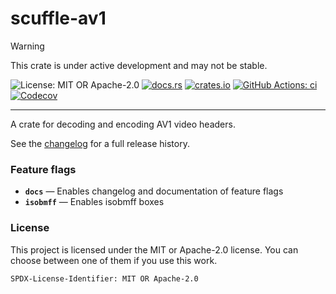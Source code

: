 <!-- cargo-sync-rdme title [[ -->
# scuffle-av1
<!-- cargo-sync-rdme ]] -->

> [!WARNING]  
> This crate is under active development and may not be stable.

<!-- cargo-sync-rdme badge [[ -->
![License: MIT OR Apache-2.0](https://img.shields.io/crates/l/scuffle-av1.svg?style=flat-square)
[![docs.rs](https://img.shields.io/docsrs/scuffle-av1.svg?logo=docs.rs&style=flat-square)](https://docs.rs/scuffle-av1)
[![crates.io](https://img.shields.io/crates/v/scuffle-av1.svg?logo=rust&style=flat-square)](https://crates.io/crates/scuffle-av1)
[![GitHub Actions: ci](https://img.shields.io/github/actions/workflow/status/scufflecloud/scuffle/ci.yaml.svg?label=ci&logo=github&style=flat-square)](https://github.com/scufflecloud/scuffle/actions/workflows/ci.yaml)
[![Codecov](https://img.shields.io/codecov/c/github/scufflecloud/scuffle.svg?label=codecov&logo=codecov&style=flat-square)](https://codecov.io/gh/scufflecloud/scuffle)
<!-- cargo-sync-rdme ]] -->

---

<!-- cargo-sync-rdme rustdoc [[ -->
A crate for decoding and encoding AV1 video headers.

See the [changelog](./CHANGELOG.md) for a full release history.

### Feature flags

* **`docs`** —  Enables changelog and documentation of feature flags
* **`isobmff`** —  Enables isobmff boxes

### License

This project is licensed under the MIT or Apache-2.0 license.
You can choose between one of them if you use this work.

`SPDX-License-Identifier: MIT OR Apache-2.0`
<!-- cargo-sync-rdme ]] -->
